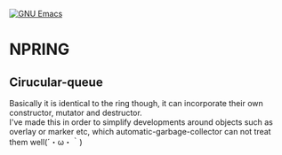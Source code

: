 [![GNU Emacs](https://img.shields.io/badge/Emacs-%237F5AB6.svg?&style=for-the-badge&logo=gnu-emacs&logoColor=white)](https://www.gnu.org/software/emacs/)


NPRING
=================================



## Cirucular-queue
Basically it is identical to the ring though, it can incorporate their own constructor, mutator and destructor.  
I've made this in order to simplify developments around objects such as overlay or marker etc, which automatic-garbage-collector can not treat them well(´・ω・｀)
